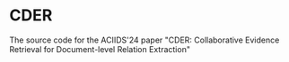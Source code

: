 # CDER
The source code for the ACIIDS'24 paper "CDER: Collaborative Evidence Retrieval for Document-level Relation Extraction"
